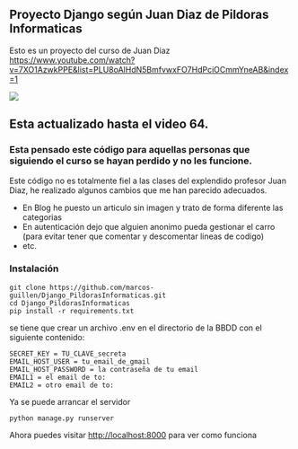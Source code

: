 ## Proyecto Django según Juan Diaz de Pildoras Informaticas

Esto es un proyecto del curso de Juan Diaz https://www.youtube.com/watch?v=7XO1AzwkPPE&list=PLU8oAlHdN5BmfvwxFO7HdPciOCmmYneAB&index=1


![](./screenshot.png)

## Esta actualizado hasta el video 64.

### Esta pensado este código para aquellas personas que siguiendo el curso se hayan perdido y no les funcione.


Este código no es totalmente fiel a las clases del explendido profesor Juan Diaz, he realizado algunos cambios que me han parecido adecuados.





* En Blog he puesto un articulo sin imagen y trato de forma diferente las categorias
* En autenticación dejo que alguien anonimo pueda gestionar el carro (para evitar tener que comentar y descomentar lineas de codigo)
* etc.


### Instalación

```
git clone https://github.com/marcos-guillen/Django_PildorasInformaticas.git
cd Django_PildorasInformaticas
pip install -r requirements.txt
```
se tiene que crear un archivo .env en el directorio de la BBDD con el siguiente contenido:
```
SECRET_KEY = TU_CLAVE_secreta
EMAIL_HOST_USER = tu_email_de_gmail
EMAIL_HOST_PASSWORD = la contraseña de tu email
EMAIL1 = el email de to:
EMAIL2 = otro email de to:
```
Ya se puede arrancar el servidor
```
python manage.py runserver
```

Ahora puedes visitar <a href="http://localhost:8000" target="_blank">http://localhost:8000</a> para ver como funciona